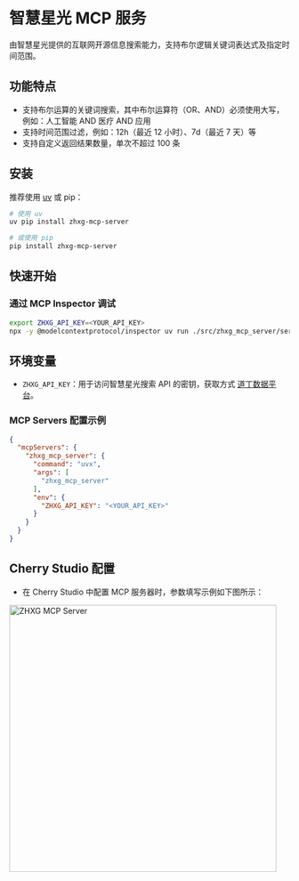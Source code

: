 # 智慧星光 MCP 服务

由智慧星光提供的互联网开源信息搜索能力，支持布尔逻辑关键词表达式及指定时间范围。

## 功能特点

- 支持布尔运算的关键词搜索，其中布尔运算符（OR、AND）必须使用大写，例如：人工智能 AND 医疗 AND 应用
- 支持时间范围过滤，例如：12h（最近 12 小时）、7d（最近 7 天）等
- 支持自定义返回结果数量，单次不超过 100 条

## 安装

推荐使用 [uv](https://github.com/astral-sh/uv) 或 pip：

```bash
# 使用 uv
uv pip install zhxg-mcp-server

# 或使用 pip
pip install zhxg-mcp-server
```

## 快速开始

### 通过 MCP Inspector 调试

```bash
export ZHXG_API_KEY=<YOUR_API_KEY>
npx -y @modelcontextprotocol/inspector uv run ./src/zhxg_mcp_server/server.py
```

## 环境变量

- `ZHXG_API_KEY`：用于访问智慧星光搜索 API 的密钥，获取方式 [道丁数据平台](https://dowding.istarshine.com)。

### MCP Servers 配置示例

```json
{
  "mcpServers": {
    "zhxg_mcp_server": {
      "command": "uvx",
      "args": [
        "zhxg_mcp_server"
      ],
      "env": {
        "ZHXG_API_KEY": "<YOUR_API_KEY>"
      }
    }
  }
}
```

## Cherry Studio 配置

- 在 Cherry Studio 中配置 MCP 服务器时，参数填写示例如下图所示：

<a href="https://dowding.istarshine.com/">
  <img width="480" heigh="320" src="http://dl.istarshine.com/xgsj/cherry_studio.png" alt="ZHXG MCP Server" />
</a>

